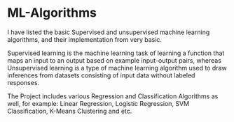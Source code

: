 # ML-Algorithms

I have listed the basic Supervised and unsupervised machine learning algorithms, and their implementation from very basic.

Supervised learning is the machine learning task of learning a function that maps an input to an output based on example input-output pairs, whereas Unsupervised learning is a type of machine learning algorithm used to draw inferences from datasets consisting of input data without labeled responses.

The Project includes various Regression and Classification Algorithms as well, for example: Linear Regression, Logistic Regression, SVM Classification, K-Means Clustering and etc.


